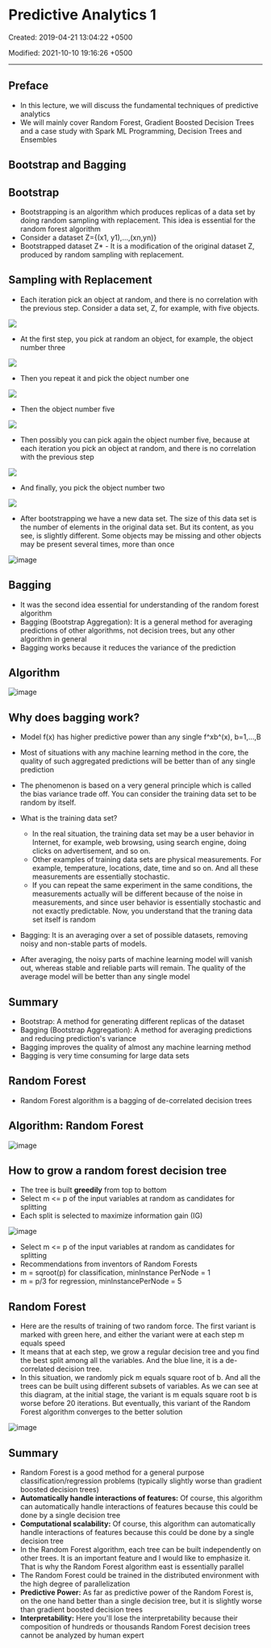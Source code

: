 # Predictive Analytics 1

Created: 2019-04-21 13:04:22 +0500

Modified: 2021-10-10 19:16:26 +0500

---

## Preface
-   In this lecture, we will discuss the fundamental techniques of predictive analytics
-   We will mainly cover Random Forest, Gradient Boosted Decision Trees and a case study with Spark ML Programming, Decision Trees and Ensembles

## Bootstrap and Bagging

## Bootstrap
-   Bootstrapping is an algorithm which produces replicas of a data set by doing random sampling with replacement. This idea is essential for the random forest algorithm
-   Consider a dataset Z={(x1, y1),...,(xn,yn)}
-   Bootstrapped dataset Z* - It is a modification of the original dataset Z, produced by random sampling with replacement.

## Sampling with Replacement
-   Each iteration pick an object at random, and there is no correlation with the previous step. Consider a data set, Z, for example, with five objects.

![](media/Predictive-Analytics-1-image1.jpeg)


-   At the first step, you pick at random an object, for example, the object number three

![](media/Predictive-Analytics-1-image2.jpeg)
-   Then you repeat it and pick the object number one

![](media/Predictive-Analytics-1-image3.jpeg)
-   Then the object number five

![](media/Predictive-Analytics-1-image4.jpeg)
-   Then possibly you can pick again the object number five, because at each iteration you pick an object at random, and there is no correlation with the previous step

![](media/Predictive-Analytics-1-image5.jpeg)
-   And finally, you pick the object number two

![](media/Predictive-Analytics-1-image6.jpeg)
-   After bootstrapping we have a new data set. The size of this data set is the number of elements in the original data set. But its content, as you see, is slightly different. Some objects may be missing and other objects may be present several times, more than once

![image](media/Predictive-Analytics-1-image7.jpeg)

## Bagging
-   It was the second idea essential for understanding of the random forest algorithm
-   Bagging (Bootstrap Aggregation): It is a general method for averaging predictions of other algorithms, not decision trees, but any other algorithm in general
-   Bagging works because it reduces the variance of the prediction

## Algorithm

![image](media/Predictive-Analytics-1-image8.jpeg)

## Why does bagging work?
-   Model f(x) has higher predictive power than any single f^xb^(x), b=1,...,B
-   Most of situations with any machine learning method in the core, the quality of such aggregated predictions will be better than of any single prediction
-   The phenomenon is based on a very general principle which is called the bias variance trade off. You can consider the training data set to be random by itself.


-   What is the training data set?
    -   In the real situation, the training data set may be a user behavior in Internet, for example, web browsing, using search engine, doing clicks on advertisement, and so on.
    -   Other examples of training data sets are physical measurements. For example, temperature, locations, date, time and so on. And all these measurements are essentially stochastic.
    -   If you can repeat the same experiment in the same conditions, the measurements actually will be different because of the noise in measurements, and since user behavior is essentially stochastic and not exactly predictable. Now, you understand that the traning data set itself is random


-   Bagging: It is an averaging over a set of possible datasets, removing noisy and non-stable parts of models.
-   After averaging, the noisy parts of machine learning model will vanish out, whereas stable and reliable parts will remain. The quality of the average model will be better than any single model

## Summary
-   Bootstrap: A method for generating different replicas of the dataset
-   Bagging (Bootstrap Aggregation): A method for averaging predictions and reducing prediction's variance
-   Bagging improves the quality of almost any machine learning method
-   Bagging is very time consuming for large data sets

## Random Forest
-   Random Forest algorithm is a bagging of de-correlated decision trees

## Algorithm: Random Forest

![image](media/Predictive-Analytics-1-image9.jpeg)

## How to grow a random forest decision tree
-   The tree is built **greedily** from top to bottom
-   Select m <= p of the input variables at random as candidates for splitting
-   Each split is selected to maximize information gain (IG)

![image](media/Predictive-Analytics-1-image10.jpg)
-   Select m <= p of the input variables at random as candidates for splitting
-   Recommendations from inventors of Random Forests
-   m = sqroot(p) for classification, minInstance PerNode = 1
-   m = p/3 for regression, minInstancePerNode = 5

## Random Forest
-   Here are the results of training of two random force. The first variant is marked with green here, and either the variant were at each step m equals speed
-   It means that at each step, we grow a regular decision tree and you find the best split among all the variables. And the blue line, it is a de-correlated decision tree.
-   In this situation, we randomly pick m equals square root of b. And all the trees can be built using different subsets of variables. As we can see at this diagram, at the initial stage, the variant is m equals square root b is worse before 20 iterations. But eventually, this variant of the Random Forest algorithm converges to the better solution

![image](media/Predictive-Analytics-1-image11.jpg)

## Summary
-   Random Forest is a good method for a general purpose classification/regression problems (typically slightly worse than gradient boosted decision trees)
-   **Automatically handle interactions of features:** Of course, this algorithm can automatically handle interactions of features because this could be done by a single decision tree
-   **Computational scalability:** Of course, this algorithm can automatically handle interactions of features because this could be done by a single decision tree
-   In the Random Forest algorithm, each tree can be built independently on other trees. It is an important feature and I would like to emphasize it. That is why the Random Forest algorithm east is essentially parallel
-   The Random Forest could be trained in the distributed environment with the high degree of parallelization
-   **Predictive Power:** As far as predictive power of the Random Forest is, on the one hand better than a single decision tree, but it is slightly worse than gradient boosted decision trees
-   **Interpretability:** Here you'll lose the interpretability because their composition of hundreds or thousands Random Forest decision trees cannot be analyzed by human expert
